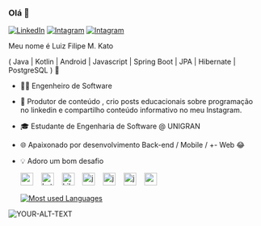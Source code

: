 ### Olá 👋

[![LinkedIn](https://img.shields.io/badge/-LinkedIn-purple?style=flat-square&logo=linkedin&logoColor=white&link)](https://www.linkedin.com/in/luizfilipemkato/)
[![Intagram](https://img.shields.io/badge/-Instagram-purple?style=flat-square&logo=instagram&logoColor=white&link)](https://www.instagram.com/luizfilipedev_/)
[![Intagram](https://img.shields.io/badge/-Gmail-purple?style=flat-square&logo=gmail&logoColor=white&link)](mailtoluizkato7@gmail.com)


Meu nome é Luiz Filipe M. Kato

( Java | Kotlin | Android | Javascript | Spring Boot | JPA | Hibernate | PostgreSQL ) 🚀

- 👩‍💻 Engenheiro de Software 
- 🎥 Produtor de conteúdo , crio posts educacionais sobre programação no linkedin e compartilho conteúdo informativo no meu Instagram.
- 🎓 Estudante de Engenharia de Software @ UNIGRAN
- 🌐 Apaixonado por desenvolvimento Back-end / Mobile / +- Web 😂
- 💡 Adoro um bom desafio

  <div align="left">
    <img src="https://cdn.jsdelivr.net/gh/devicons/devicon/icons/android/android-original.svg" height="25" alt="android logo" />
    <img width="8" />
    <img src="https://cdn.jsdelivr.net/gh/devicons/devicon/icons/kotlin/kotlin-original.svg" height="25" alt="kotlin logo" />
    <img width="8" />
    <img src="https://cdn.jsdelivr.net/gh/devicons/devicon/icons/hibernate/hibernate-original.svg" height="25" alt="hibernate logo" />
    <img width="8" />
    <img src="https://cdn.jsdelivr.net/gh/devicons/devicon/icons/java/java-original.svg" height="25" alt="java logo" />
    <img width="8" />
    <img src="https://cdn.jsdelivr.net/gh/devicons/devicon/icons/spring/spring-original.svg" height="25" alt="java logo" />
    <img width="8" />
    <img src="https://cdn.jsdelivr.net/gh/devicons/devicon/icons/javascript/javascript-original.svg" height="25" alt="javaScript logo" />
    <img width="8" />
    <img src="https://cdn.jsdelivr.net/gh/devicons/devicon/icons/postgresql/postgresql-original.svg" height="25" alt="postgresql logo" />
  </div>

  [![Most used Languages](https://github-readme-stats.vercel.app/api/top-langs/?username=Luiz-Filipee&layout=compact)](https://github.com/anuraghazra/github-readme-stats)

<html>
<picture>
 <source media="(prefers-color-scheme: dark)" srcset="YOUR-DARKMODE-IMAGE">
 <source media="(prefers-color-scheme: light)" srcset="YOUR-LIGHTMODE-IMAGE">
 <img alt="YOUR-ALT-TEXT" src="YOUR-DEFAULT-IMAGE">
</picture>
</html>
